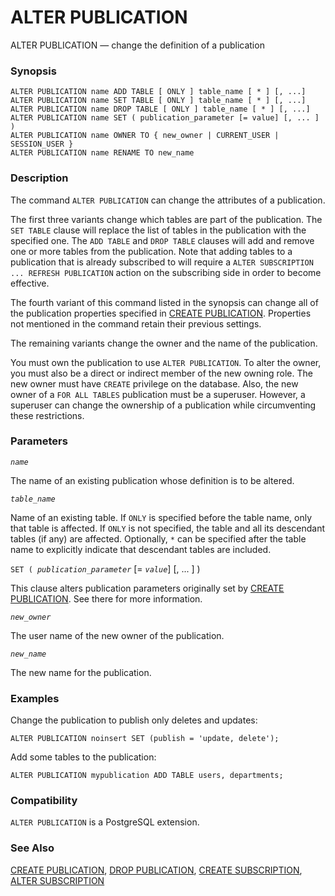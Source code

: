 # ALTER PUBLICATION

ALTER PUBLICATION — change the definition of a publication

### Synopsis

```
ALTER PUBLICATION name ADD TABLE [ ONLY ] table_name [ * ] [, ...]
ALTER PUBLICATION name SET TABLE [ ONLY ] table_name [ * ] [, ...]
ALTER PUBLICATION name DROP TABLE [ ONLY ] table_name [ * ] [, ...]
ALTER PUBLICATION name SET ( publication_parameter [= value] [, ... ] )
ALTER PUBLICATION name OWNER TO { new_owner | CURRENT_USER | SESSION_USER }
ALTER PUBLICATION name RENAME TO new_name
```

### Description

The command `ALTER PUBLICATION` can change the attributes of a publication.

The first three variants change which tables are part of the publication. The `SET TABLE` clause will replace the list of tables in the publication with the specified one. The `ADD TABLE` and `DROP TABLE` clauses will add and remove one or more tables from the publication. Note that adding tables to a publication that is already subscribed to will require a `ALTER SUBSCRIPTION ... REFRESH PUBLICATION` action on the subscribing side in order to become effective.

The fourth variant of this command listed in the synopsis can change all of the publication properties specified in [CREATE PUBLICATION](https://www.postgresql.org/docs/13/sql-createpublication.html). Properties not mentioned in the command retain their previous settings.

The remaining variants change the owner and the name of the publication.

You must own the publication to use `ALTER PUBLICATION`. To alter the owner, you must also be a direct or indirect member of the new owning role. The new owner must have `CREATE` privilege on the database. Also, the new owner of a `FOR ALL TABLES` publication must be a superuser. However, a superuser can change the ownership of a publication while circumventing these restrictions.

### Parameters

_`name`_

The name of an existing publication whose definition is to be altered.

_`table_name`_

Name of an existing table. If `ONLY` is specified before the table name, only that table is affected. If `ONLY` is not specified, the table and all its descendant tables (if any) are affected. Optionally, `*` can be specified after the table name to explicitly indicate that descendant tables are included.

`SET ( `_`publication_parameter`_ \[= _`value`_] \[, ... ] )

This clause alters publication parameters originally set by [CREATE PUBLICATION](https://www.postgresql.org/docs/13/sql-createpublication.html). See there for more information.

_`new_owner`_

The user name of the new owner of the publication.

_`new_name`_

The new name for the publication.

### Examples

Change the publication to publish only deletes and updates:

```
ALTER PUBLICATION noinsert SET (publish = 'update, delete');
```

Add some tables to the publication:

```
ALTER PUBLICATION mypublication ADD TABLE users, departments;
```

### Compatibility

`ALTER PUBLICATION` is a PostgreSQL extension.

### See Also

[CREATE PUBLICATION](create-publication.md), [DROP PUBLICATION](drop-publication.md), [CREATE SUBSCRIPTION](create-subscription.md), [ALTER SUBSCRIPTION](alter-subscription.md)
